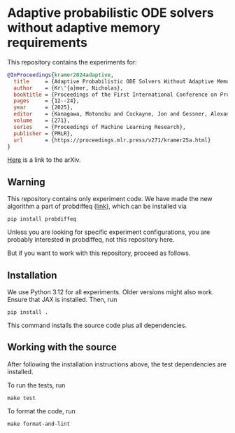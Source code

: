 # Adaptive probabilistic ODE solvers without adaptive memory requirements

This repository contains the experiments for:

```bibtex
@InProceedings{kramer2024adaptive,
  title     = {Adaptive Probabilistic ODE Solvers Without Adaptive Memory Requirements},
  author    = {Kr\"{a}mer, Nicholas},
  booktitle = {Proceedings of the First International Conference on Probabilistic Numerics},
  pages     = {12--24},
  year      = {2025},
  editor    = {Kanagawa, Motonobu and Cockayne, Jon and Gessner, Alexandra and Hennig, Philipp},
  volume    = {271},
  series    = {Proceedings of Machine Learning Research},
  publisher = {PMLR},
  url       = {https://proceedings.mlr.press/v271/kramer25a.html}
}
```

[Here](https://arxiv.org/abs/2410.10530) is a link to the arXiv.

## Warning
This repository contains only experiment code.
We have made the new algorithm a part of probdiffeq ([link](https://pnkraemer.github.io/probdiffeq/)), which can be installed via
```commandline
pip install probdiffeq
```
Unless you are looking for specific experiment configurations,
you are probably interested in probdiffeq, not this repository here.

But if you want to work with this repository, proceed as follows.

## Installation

We use Python 3.12 for all experiments.
Older versions might also work.
Ensure that JAX is installed.
Then, run
```commandline
pip install .
```
This command installs the source code plus all dependencies.

## Working with the source

After following the installation instructions above, the test dependencies are installed.

To run the tests, run
```commandline
make test
```
To format the code, run
```commandline
make format-and-lint
```
